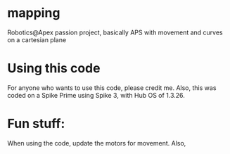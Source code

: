 # mapping
Robotics@Apex passion project, basically APS with movement and curves on a cartesian plane
# Using this code
For anyone who wants to use this code, please credit me. Also, this was coded on a Spike Prime using Spike 3, with Hub OS of 1.3.26.
# Fun stuff:
When using the code, update the motors for movement. Also, 
